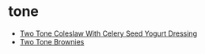 # tone

 * [Two Tone Coleslaw With Celery Seed Yogurt Dressing](../index/t/two-tone-coleslaw-with-celery-seed-yogurt-dressing-109578.json)
 * [Two Tone Brownies](../index/t/two-tone-brownies.json)
